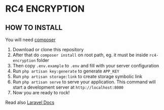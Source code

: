 # RC4 ENCRYPTION


## HOW TO INSTALL

You will need [composer](https://getcomposer.org/)

1. Download or clone this repository
2. After that do `composer install` on root path, eg. it must be inside `rc4-encryption` folder
3. Then copy `.env.example` to `.env` and fill with your server configuration
4. Run `php artisan key:generate` to generate `APP_KEY`
5. Run `php artisan storage:link` to create storage symbolic link
6. Run `php artisan serve` to serve your application. This command will start a development server at `http://localhost:8000`
7. Now you are ready to rock!

Read also [Laravel Docs](https://laravel.com/docs/5.8)